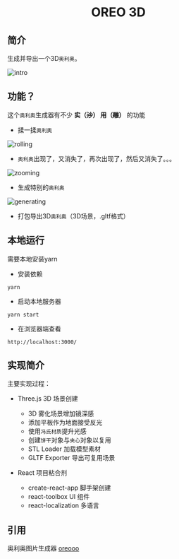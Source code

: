 <h1 align=center>OREO 3D</h1>

## 简介

生成并导出一个3D`奥利奥`。

![intro](https://raw.githack.com/syt123450/oreo-3d/master/assets/intro.png)

## 功能？

这个`奥利奥`生成器有不少 <b>实（~~沙~~） 用（~~雕~~）</b> 的功能

* 揉一揉`奥利奥`

![rolling](https://raw.githack.com/syt123450/oreo-3d/master/assets/rolling.gif)

* `奥利奥`出现了，又消失了，再次出现了，然后又消失了。。。

![zooming](https://raw.githack.com/syt123450/oreo-3d/master/assets/zoom.gif)

* 生成特别的`奥利奥`

![generating](https://raw.githack.com/syt123450/oreo-3d/master/assets/generate.gif)

* 打包导出3D`奥利奥`（3D场景，.gltf格式）

## 本地运行

需要本地安装yarn

* 安装依赖

```shell
yarn
```

* 启动本地服务器

```shell
yarn start
```

* 在浏览器端查看

```shell
http://localhost:3000/
```

## 实现简介

主要实现过程：

* Three.js 3D 场景创建

    * 3D 雾化场景增加镜深感
    * 添加平板作为地面接受反光
    * 使用`冯氏材质`提升光感
    * 创建`饼干`对象与`夹心`对象以复用
    * STL Loader 加载模型素材
    * GLTF Exporter 导出可复用场景

* React 项目粘合剂

    * create-react-app 脚手架创建
    * react-toolbox UI 组件
    * react-localization 多语言

## 引用

奥利奥图片生成器 [oreooo](https://github.com/ddiu8081/oreooo)